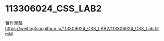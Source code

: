 # 113306024_CSS_LAB2
 實作測驗 https://weitingtsai.github.io/113306024_CSS_LAB2/113306024_CSS_Lab.html#
